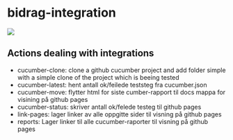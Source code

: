 # bidrag-integration
![](https://github.com/navikt/bidrag-integration/workflows/build%20actions/badge.svg)

## Actions dealing with integrations

- cucumber-clone: clone a github cucumber project and add folder simple with a simple clone of the project which is beeing tested
- cucumber-latest: hent antall ok/feilede teststeg fra cucumber.json
- cucumber-move: flytter html for siste cumber-rapport til docs mappa for visining på github pages
- cucumber-status: skriver antall ok/felede testeg til github pages
- link-pages: lager linker av alle oppgitte sider til visning på github pages
- reports: Lager linker til alle cucumber-raporter til visning på github pages
